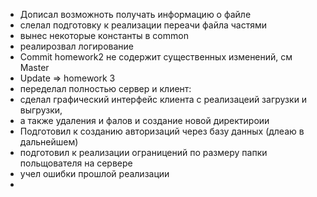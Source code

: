 * Дописал возможноть получать информацию о файле
* слелал подготовку к реализации переачи файла частями 
* вынес некоторые константы в common 
* реалирозвал логирование
* Commit homework2 не содержит существенных изменений, см Master
* Update => homework 3
* переделал полностью сервер и клиент:
* сделал графический интерфейс клиента с реализацеий загрузки и выгрузки,
* а также удаления и фалов и создание новой директироии
* Подготовил к созданию авторизаций через базу данных (длеаю в дальнейшем)
* подготовил к реализации ограницений по размеру папки польщователя на сервере
* учел ошибки прошлой реализации
* 